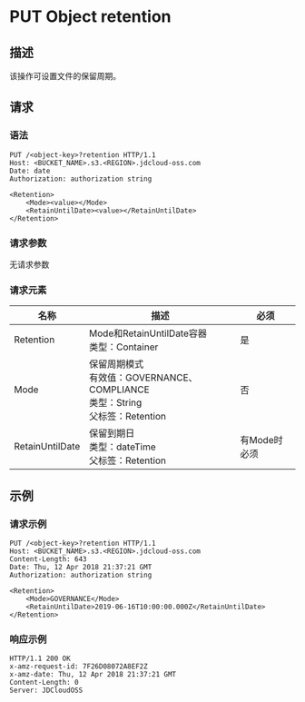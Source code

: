 # PUT Object retention

## 描述

该操作可设置文件的保留周期。

## 请求
### 语法

```HTTP
PUT /<object-key>?retention HTTP/1.1
Host: <BUCKET_NAME>.s3.<REGION>.jdcloud-oss.com
Date: date
Authorization: authorization string
 
<Retention>
    <Mode><value></Mode>
    <RetainUntilDate><value></RetainUntilDate>
</Retention>
```

### 请求参数
无请求参数

### 请求元素

名称|描述|必须
---|---|---
Retention|Mode和RetainUntilDate容器<br>类型：Container|是
Mode|保留周期模式<br>有效值：GOVERNANCE、COMPLIANCE<br>类型：String<br>父标签：Retention|否
RetainUntilDate|保留到期日<br>类型：dateTime<br>父标签：Retention|有Mode时必须

## 示例
### 请求示例

```HTTP
PUT /<object-key>?retention HTTP/1.1
Host: <BUCKET_NAME>.s3.<REGION>.jdcloud-oss.com
Content-Length: 643
Date: Thu, 12 Apr 2018 21:37:21 GMT
Authorization: authorization string

<Retention>
    <Mode>GOVERNANCE</Mode>
    <RetainUntilDate>2019-06-16T10:00:00.000Z</RetainUntilDate>
</Retention>
```

### 响应示例
```HTTP
HTTP/1.1 200 OK
x-amz-request-id: 7F26D08072A8EF2Z
x-amz-date: Thu, 12 Apr 2018 21:37:21 GMT
Content-Length: 0
Server: JDCloudOSS
```
